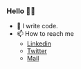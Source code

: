 <h3>Hello 👋🏻</h3>


- 🔭  I write code.
- 📫  How to reach me
  - [Linkedin](https://www.linkedin.com/in/pricita-jain-9567571b7/)
  - [Twitter](https://twitter.com/PricitaJ)
  - [Mail](mailto:pricitajain@gmail.com)
